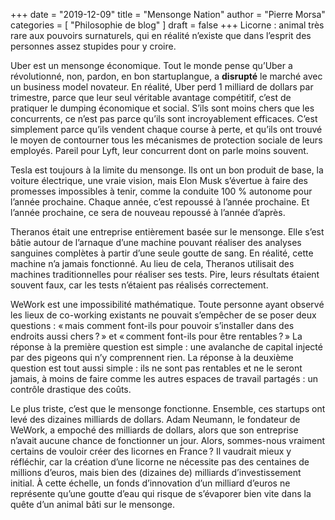 +++
date        = "2019-12-09"
title       = "Mensonge Nation"
author      = "Pierre Morsa"
categories  = [ "Philosophie de blog" ]
draft       = false
+++
Licorne : animal très rare aux pouvoirs surnaturels, qui en réalité n’existe que dans l’esprit des personnes assez stupides pour y croire.

Uber est un mensonge économique. Tout le monde pense qu’Uber a révolutionné, non, pardon, en bon startuplangue, a **disrupté** le marché avec un business model novateur. En réalité, Uber perd 1 milliard de dollars par trimestre, parce que leur seul véritable avantage compétitif, c’est de pratiquer le dumping économique et social. S’ils sont moins chers que les concurrents, ce n’est pas parce qu’ils sont incroyablement efficaces. C’est simplement parce qu’ils vendent chaque course à perte, et qu’ils ont trouvé le moyen de contourner tous les mécanismes de protection sociale de leurs employés. Pareil pour Lyft, leur concurrent dont on parle moins souvent.

Tesla est toujours à la limite du mensonge. Ils ont un bon produit de base, la voiture électrique, une vraie vision, mais Elon Musk s’évertue à faire des promesses impossibles à tenir, comme la conduite 100 % autonome pour l’année prochaine. Chaque année, c’est repoussé à l’année prochaine. Et l’année prochaine, ce sera de nouveau repoussé à l’année d’après.

Theranos était une entreprise entièrement basée sur le mensonge. Elle s’est bâtie autour de l’arnaque d’une machine pouvant réaliser des analyses sanguines complètes à partir d’une seule goutte de sang. En réalité, cette machine n’a jamais fonctionné. Au lieu de cela, Theranos utilisait des machines traditionnelles pour réaliser ses tests. Pire, leurs résultats étaient souvent faux, car les tests n’étaient pas réalisés correctement.

WeWork est une impossibilité mathématique. Toute personne ayant observé les lieux de co-working existants ne pouvait s’empêcher de se poser deux questions : « mais comment font-ils pour pouvoir s’installer dans des endroits aussi chers ? » et « comment font-ils pour être rentables ? » La réponse à la première question est simple : une avalanche de capital injecté par des pigeons qui n’y comprennent rien. La réponse à la deuxième question est tout aussi simple : ils ne sont pas rentables et ne le seront jamais, à moins de faire comme les autres espaces de travail partagés : un contrôle drastique des coûts.

Le plus triste, c’est que le mensonge fonctionne. Ensemble, ces startups ont levé des dizaines milliards de dollars. Adam Neumann, le fondateur de WeWork, a empoché des milliards de dollars, alors que son entreprise n’avait aucune chance de fonctionner un jour. Alors, sommes-nous vraiment certains de vouloir créer des licornes en France ? Il vaudrait mieux y réfléchir, car la création d’une licorne ne nécessite pas des centaines de millions d’euros, mais bien des (dizaines de) milliards d’investissement initial. À cette échelle, un fonds d’innovation d’un milliard d’euros ne représente qu’une goutte d’eau qui risque de s’évaporer bien vite dans la quête d’un animal bâti sur le mensonge.
